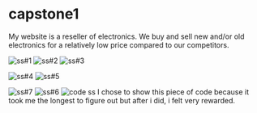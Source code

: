 # capstone1

My website is a reseller of electronics. We buy and sell new and/or old electronics for a relatively low price compared to our competitors.

![ss#1](https://user-images.githubusercontent.com/130774508/233495781-c8d82310-aab9-4e4a-a4a4-9d91b4a54a3d.jpg)
![ss#2](https://user-images.githubusercontent.com/130774508/233495798-c65a0f1c-e781-4d7e-902d-ef4eba62ea03.png)
![ss#3](https://user-images.githubusercontent.com/130774508/233495808-44ced0af-f962-41d3-abf1-87293f98b549.png)

![ss#4](https://user-images.githubusercontent.com/130774508/233495820-b5c3acb6-ca9b-4cb4-8896-3c48ec9346d6.png)
![ss#5](https://user-images.githubusercontent.com/130774508/233495834-84041950-66dd-4e5a-a0d9-b965c050bfdc.png)

![ss#7](https://user-images.githubusercontent.com/130774508/233495860-f7004de0-7040-4fc2-a31d-e69ae89844aa.png)
![ss#6](https://user-images.githubusercontent.com/130774508/233496093-27203495-f574-4c23-8c4a-510c90c30af8.png)
![code ss](https://user-images.githubusercontent.com/130774508/233496513-17dd2c11-f4e9-438a-9f40-cc60edb92260.png)
I chose to show this piece of code because it took me the longest to figure out but after i did, i felt very rewarded.
